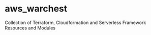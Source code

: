 # aws_warchest
Collection of Terraform, Cloudformation and Serverless Framework Resources and Modules
